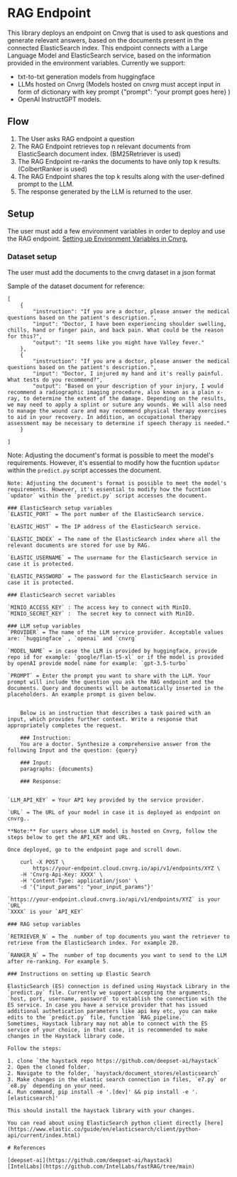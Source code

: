 # RAG Endpoint

This library deploys an endpoint on Cnvrg that is used to ask questions and generate relevant answers, based on the documents present in the connected ElasticSearch index. This endpoint connects with a Large Language Model and ElasticSearch service, based on the information provided in the environment variables. Currently we support:

- txt-to-txt generation models from huggingface
- LLMs hosted on Cnvrg (Models hosted on cnvrg must accept input in form of dictionary with key prompt {"prompt": "your prompt goes here} )
- OpenAI InstructGPT models.

## Flow

1. The User asks RAG endpoint a question
2. The RAG Endpoint retrieves top n relevant documents from ElasticSearch document index. (BM25Retriever is used)
3. The RAG Endpoint re-ranks the documents to have only top k results. (ColbertRanker is used)
4. The RAG Endpoint shares the top k results along with the user-defined prompt to the LLM.
5. The response generated by the LLM is returned to the user.

## Setup 

The user  must add a few environment variables in order to deploy and use the RAG endpoint. [Setting up Environment Variables in Cnvrg.](https://app.cnvrg.io/docs/core_concepts/projects.html#environment)

### Dataset setup
The user must add the documents to the cnvrg dataset in a json format

Sample of the dataset document for reference:

```
[
    {
        "instruction": "If you are a doctor, please answer the medical questions based on the patient's description.",
        "input": "Doctor, I have been experiencing shoulder swelling, chills, hand or finger pain, and back pain. What could be the reason for this?",
        "output": "It seems like you might have Valley fever."
    },
    {
        "instruction": "If you are a doctor, please answer the medical questions based on the patient's description.",
        "input": "Doctor, I injured my hand and it's really painful. What tests do you recommend?",
        "output": "Based on your description of your injury, I would recommend a radiographic imaging procedure, also known as a plain x-ray, to determine the extent of the damage. Depending on the results, we may need to apply a splint or suture any wounds. We will also need to manage the wound care and may recommend physical therapy exercises to aid in your recovery. In addition, an occupational therapy assessment may be necessary to determine if speech therapy is needed."
    }

]
``` 
Note: Adjusting the document's format is possible to meet the model's requirements. However, it's essential to modify how the fucntion `updator` within the `predict.py` script accesses the document.
``` 
Note: Adjusting the document's format is possible to meet the model's requirements. However, it's essential to modify how the fucntion `updator` within the `predict.py` script accesses the document.

### ElasticSearch setup variables
`ELASTIC_PORT` = The port number of the ElasticSearch service.

`ELASTIC_HOST` = The IP address of the ElasticSearch service.

`ELASTIC_INDEX` = The name of the ElasticSearch index where all the relevant documents are stored for use by RAG.

`ELASTIC_USERNAME` = The username for the ElasticSearch service in case it is protected.

`ELASTIC_PASSWORD` = The password for the ElasticSearch service in case it is protected.

### ElasticSearch secret variables

`MINIO_ACCESS_KEY` : The access key to connect with MinIO.
`MINIO_SECRET_KEY` :  The secret key to connect with MinIO.

### LLM setup variables
`PROVIDER` = The name of the LLM service provider. Acceptable values are: `huggingface` , `openai` and `cnvrg`

`MODEL_NAME` = in case the LLM is provided by huggingface, provide repo id for example: `google/flan-t5-xl` or if the model is provided by openAI provide model name for example: `gpt-3.5-turbo`

`PROMPT` = Enter the prompt you want to share with the LLM. Your prompt will include the question you ask the RAG endpoint and the documents. Query and documents will be automatically inserted in the placeholders. An example prompt is given below.

    
    Below is an instruction that describes a task paired with an input, which provides further context. Write a response that appropriately completes the request.

    ### Instruction:
    You are a doctor. Synthesize a comprehensive answer from the following Input and the question: {query}

    ### Input:
    paragraphs: {documents}

    ### Response:
        

`LLM_API_KEY` = Your API key provided by the service provider. 

`URL` = The URL of your model in case it is deployed as endpoint on cnvrg..

**Note:** For users whose LLM model is hosted on Cnvrg, follow the steps below to get the API_KEY and URL. 

Once deployed, go to the endpoint page and scroll down.

    curl -X POST \
        https://your-endpoint.cloud.cnvrg.io/api/v1/endpoints/XYZ \
    -H 'Cnvrg-Api-Key: XXXX' \
    -H 'Content-Type: application/json' \
    -d '{"input_params": "your_input_params"}'
    
`https://your-endpoint.cloud.cnvrg.io/api/v1/endpoints/XYZ` is your `URL`
`XXXX` is your `API_KEY`

### RAG setup variables

`RETRIEVER_N` = The  number of top documents you want the retriever to retrieve from the ElasticSearch index. For example 20.

`RANKER_N` = The  number of top documents you want to send to the LLM after re-ranking. For example 5.

### Instructions on setting up Elastic Search

ElasticSearch (ES) connection is defined using Haystack Library in the `predict.py` file. Currently we support accepting the arguments, `host, port, username, password` to establish the connection with the ES service. In case you have a service provider that has issued additional authetication parameters like api key etc, you can make edits to the `predict.py` file, function `RAG_pipeline.`
Sometimes, Haystack library may not able to connect with the ES service of your choice, in that case, it is recommended to make changes in the Haystack library code.

Follow the steps:

1. clone `the haystack repo https://github.com/deepset-ai/haystack`
2. Open the cloned folder.
2. Navigate to the folder, `haystack/document_stores/elasticsearch`
3. Make changes in the elastic search connection in files, `e7.py` or `e8.py` depending on your need.
4. Run command, pip install -e '.[dev]' && pip install -e '.[elasticsearch]'

This should install the haystack library with your changes.

You can read about using ElasticSearch python client directly [here](https://www.elastic.co/guide/en/elasticsearch/client/python-api/current/index.html)

# References

[deepset-ai](https://github.com/deepset-ai/haystack)
[IntelLabs](https://github.com/IntelLabs/fastRAG/tree/main)